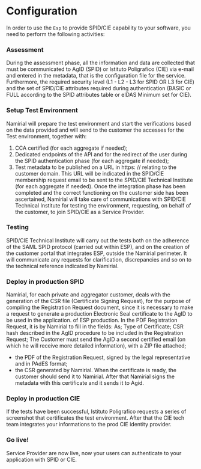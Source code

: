 # Configuration

In order to use the `Esp` to provide SPID/CIE capability to your software, you need to perform the following activities:

### Assessment
During the assessment phase, all the information and data are collected that must be communicated to AgID (SPID) or Istituto Poligrafico (CIE) via e-mail and entered in the metadata, that is the configuration file for the service.
Furthermore, the required security level (L1 - L2 - L3 for SPID OR L3 for CIE) and the set of SPID/CIE attributes required during authentication (BASIC or FULL according to the SPID attributes table or eIDAS Minimum set for CIE).

### Setup Test Environment
Namirial will prepare the test environment and start the verifications based on the data provided and will send to the customer the accesses for the Test environment, together with:
1. CCA certified (for each aggregate if needed);
2. Dedicated endpoints of the API and for the redirect of the user during the SPID authentication phase (for each aggregate if needed);
3. Test metadata to be published on a URL in https: // relating to the customer domain. This URL will be indicated in the SPID/CIE membership request email to be sent to the SPID/CIE Technical Institute (for each aggregate if needed).
Once the integration phase has been completed and the correct functioning on the customer side has been ascertained, Namirial will take care of communications with SPID/CIE Technical Institute for testing the environment, requesting, on behalf of the customer, to join SPID/CIE as a Service Provider.

### Testing
SPID/CIE Technical Institute will carry out the tests both on the adherence of the SAML SPID protocol (carried out within ESP), and on the creation of the customer portal that integrates ESP, outside the Namirial perimeter. It will communicate any requests for clarification, discrepancies and so on to the technical reference indicated by Namirial.

### Deploy in production SPID

Namirial, for each private and aggregator customer, deals with the generation of the CSR file (Certificate Signing Request), for the purpose of compiling the Registration Request document, since it is necessary to make a request to generate a production Electronic Seal certificate to the AgID to be used in the application. of ESP production. In the PDF Registration Request, it is by Namirial to fill in the fields: As; Type of Certificate; CSR hash described in the AgID procedure to be included in the Registration Request;
The Customer must send the AgID a second certified email (on which he will receive more detailed information), with a ZIP file attached;
- the PDF of the Registration Request, signed by the legal representative and in PAdES format;
- the CSR generated by Namirial.
When the certificate is ready, the customer should send it to Namirial. After that Namirial signs the metadata with this certificate and it sends it to Agid.

### Deploy in production CIE
If the tests have been successful, Istituto Poligrafico requests a series of screenshot that certificates the test environment.
After that the CIE tech team integrates your informations to the prod CIE identity provider.

### Go live!
Service Provider are now live, now your users can authenticate to your application with SPID or CIE.